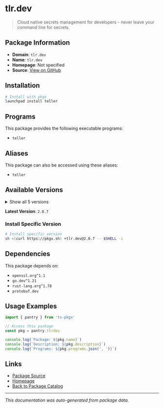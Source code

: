 # tlr.dev

> Cloud native secrets management for developers - never leave your command line for secrets.

## Package Information

- **Domain**: `tlr.dev`
- **Name**: `tlr.dev`
- **Homepage**: Not specified
- **Source**: [View on GitHub](https://github.com/pkgxdev/pantry/tree/main/projects/tlr.dev/package.yml)

## Installation

```bash
# Install with pkgx
launchpad install teller
```

## Programs

This package provides the following executable programs:

- `teller`

## Aliases

This package can also be accessed using these aliases:

- `teller`

## Available Versions

<details>
<summary>Show all 5 versions</summary>

- `2.0.7`, `2.0.6`, `2.0.5`, `2.0.4`, `1.5.6`

</details>

**Latest Version**: `2.0.7`

### Install Specific Version

```bash
# Install specific version
sh <(curl https://pkgx.sh) +tlr.dev@2.0.7 -- $SHELL -i
```

## Dependencies

This package depends on:

- `openssl.org^1.1`
- `go.dev^1.21`
- `rust-lang.org^1.78`
- `protobuf.dev`

## Usage Examples

```typescript
import { pantry } from 'ts-pkgx'

// Access this package
const pkg = pantry.tlrdev

console.log(`Package: ${pkg.name}`)
console.log(`Description: ${pkg.description}`)
console.log(`Programs: ${pkg.programs.join(', ')}`)
```

## Links

- [Package Source](https://github.com/pkgxdev/pantry/tree/main/projects/tlr.dev/package.yml)
- [Homepage](#)
- [Back to Package Catalog](../package-catalog.md)

---

*This documentation was auto-generated from package data.*
